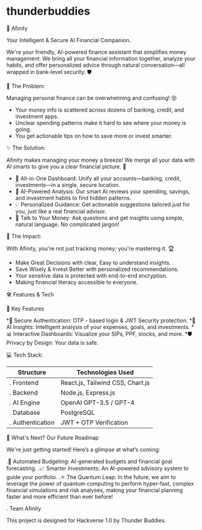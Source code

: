 # thunderbuddies


💫 Afinity

Your Intelligent & Secure AI Financial Companion.

We're your friendly, AI-powered finance assistant that simplifies money management. We bring all your financial information together, analyze your habits, and offer personalized advice through natural conversation—all wrapped in bank-level security. 🛡️



🚀 The Problem:

Managing personal finance can be overwhelming and confusing! 😵

* Your money info is scattered across dozens of banking, credit, and investment apps.
* Unclear spending patterns make it hard to see where your money is going.
* You get actionable tips on how to save more or invest smarter.

✨ The Solution:

Afinity makes managing your money a breeze! We merge all your data with AI smarts to give you a clear financial picture. 🌈

*   🔗 All-in-One Dashboard: Unify all your accounts—banking, credit, investments—in a single, secure location.
*   🧠 AI-Powered Analysis: Our smart AI reviews your spending, savings, and investment habits to find hidden patterns.
*   💡 Personalized Guidance: Get actionable suggestions tailored just for you, just like a real financial advisor.
*   💬 Talk to Your Money: Ask questions and get insights using simple, natural language. No complicated jargon!



🎯 The Impact:

With Afinity, you're not just tracking money; you're mastering it. 🏆

*   Make Great Decisions with clear, Easy to understand insights.
*   Save Wisely & Invest Better with personalized recommendations.
*   Your sensitive data is protected with end-to-end encryption.
*   Making financial literacy accessible to everyone.



🛠️ Features & Tech

🎨 Key Features

*🔐 Secure Authentication: OTP - based login & JWT Security protection.
*🤖 AI Insights: Intelligent analysis of your expenses, goals, and investments.
*📊 Interactive Dashboards: Visualize your SIPs, PPF, stocks, and more.
*🛡️ Privacy by Design: Your data is safe.

💻 Tech Stack:

| Structure        | Technologies Used                |
| ---------------- | -------------------------------- |
| . Frontend       | React.js, Tailwind CSS, Chart.js |
| . Backend        | Node.js, Express.js              |
| . AI Engine      | OpenAI GPT-3.5 / GPT-4           |
| . Database       | PostgreSQL                       |
| . Authentication | JWT + OTP Verification           |



🚀 What's Next? Our Future Roadmap

We're just getting started! Here’s a glimpse at what’s coming:


.🤖 Automated Budgeting: AI-generated budgets and financial goal forecasting.
.📈 Smarter Investments: An AI-powered advisory system to guide your portfolio.
.⚛️ The Quantum Leap: In the future, we aim to leverage the power of quantum computing to perform hyper-fast, complex financial simulations and risk analyses, making your financial planning faster and more efficient than ever before!



. Team Afinity

This project is designed for Hackverse 1.0 by Thunder Buddies.
